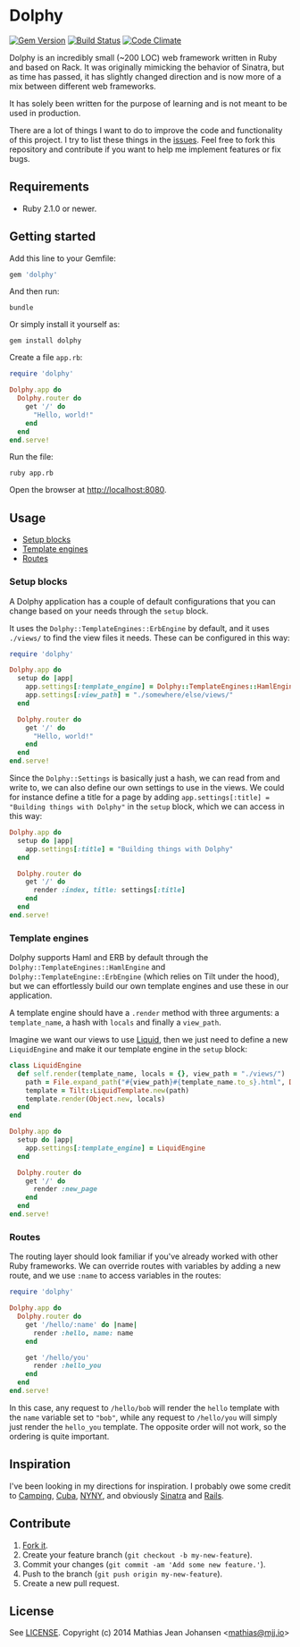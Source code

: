 # Dolphy
[![Gem Version](https://badge.fury.io/rb/dolphy.svg)](http://badge.fury.io/rb/dolphy)
[![Build Status](https://travis-ci.org/majjoha/dolphy.svg)](https://travis-ci.org/majjoha/dolphy)
[![Code Climate](https://codeclimate.com/repos/53cb2ea469568031fe01ad3f/badges/a7a6a867bc5744c524d7/gpa.png)](https://codeclimate.com/repos/53cb2ea469568031fe01ad3f/feed)

Dolphy is an incredibly small (~200 LOC) web framework written in Ruby and based
on Rack. It was originally mimicking the behavior of Sinatra, but as time has
passed, it has slightly changed direction and is now more of a mix between
different web frameworks.

It has solely been written for the purpose of learning and is not meant to be
used in production.

There are a lot of things I want to do to improve the code and functionality of
this project. I try to list these things in the
[issues](https://github.com/majjoha/dolphy/issues). Feel free to fork this
repository and contribute if you want to help me implement features or fix
bugs.

## Requirements
* Ruby 2.1.0 or newer.

## Getting started
Add this line to your Gemfile:

```ruby
gem 'dolphy'
```

And then run:

```
bundle
```

Or simply install it yourself as:

```
gem install dolphy
```

Create a file `app.rb`:

```ruby
require 'dolphy'

Dolphy.app do
  Dolphy.router do
    get '/' do
      "Hello, world!"
    end
  end
end.serve!
```

Run the file:

```
ruby app.rb
```

Open the browser at [http://localhost:8080](http://localhost:8080).

## Usage
* [Setup blocks](#setup-blocks)
* [Template engines](#template-engines)
* [Routes](#routes)

### Setup blocks
A Dolphy application has a couple of default configurations that you can change
based on your needs through the `setup` block.

It uses the `Dolphy::TemplateEngines::ErbEngine` by default, and it uses
`./views/` to find the view files it needs. These can be configured in this way:

```ruby
require 'dolphy'

Dolphy.app do
  setup do |app|
    app.settings[:template_engine] = Dolphy::TemplateEngines::HamlEngine
    app.settings[:view_path] = "./somewhere/else/views/"
  end

  Dolphy.router do
    get '/' do
      "Hello, world!"
    end
  end
end.serve!
```

Since the `Dolphy::Settings` is basically just a hash, we can read from and
write to, we can also define our own settings to use in the views. We could for
instance define a title for a page by adding `app.settings[:title] = "Building
things with Dolphy"` in the `setup` block, which we can access in this way:

```ruby
Dolphy.app do
  setup do |app|
    app.settings[:title] = "Building things with Dolphy"
  end

  Dolphy.router do
    get '/' do
      render :index, title: settings[:title]
    end
  end
end.serve!
```

### Template engines
Dolphy supports Haml and ERB by default through the
`Dolphy::TemplateEngines::HamlEngine` and `Dolphy::TemplateEngine::ErbEngine`
(which relies on Tilt under the hood), but we can effortlessly build our own
template engines and use these in our application.

A template engine should have a `.render` method with three arguments: a
`template_name`, a hash with `locals` and finally a `view_path`.

Imagine we want our views to use [Liquid](http://liquidmarkup.org/), then we
just need to define a new `LiquidEngine` and make it our template engine in the
`setup` block:

```ruby
class LiquidEngine
  def self.render(template_name, locals = {}, view_path = "./views/")
    path = File.expand_path("#{view_path}#{template_name.to_s}.html", Dir.pwd)
    template = Tilt::LiquidTemplate.new(path)
    template.render(Object.new, locals)
  end
end
```

```ruby
Dolphy.app do
  setup do |app|
    app.settings[:template_engine] = LiquidEngine
  end

  Dolphy.router do
    get '/' do
      render :new_page
    end
  end
end.serve!
```

### Routes
The routing layer should look familiar if you've already worked with other Ruby
frameworks. We can override routes with variables by adding a new route, and we
use `:name` to access variables in the routes:

```ruby
require 'dolphy'

Dolphy.app do
  Dolphy.router do
    get '/hello/:name' do |name|
      render :hello, name: name
    end

    get '/hello/you'
      render :hello_you
    end
  end
end.serve!
```

In this case, any request to `/hello/bob` will render the `hello` template with
the `name` variable set to `"bob"`, while any request to `/hello/you` will
simply just render the `hello_you` template. The opposite order will not work,
so the ordering is quite important.

## Inspiration
I've been looking in my directions for inspiration. I probably owe some credit
to [Camping](http://camping.io), [Cuba](http://cuba.is),
[NYNY](http://alisnic.github.io/nyny/), and obviously
[Sinatra](http://sinatrarb.com) and [Rails](http://rubyonrails.org).


## Contribute
1. [Fork it](https://github.com/majjoha/dolphy/fork).
2. Create your feature branch (`git checkout -b my-new-feature`).
3. Commit your changes (`git commit -am 'Add some new feature.'`).
4. Push to the branch (`git push origin my-new-feature`).
5. Create a new pull request.

## License
See [LICENSE](https://github.com/majjoha/dolphy/blob/master/LICENSE).
Copyright (c) 2014 Mathias Jean Johansen <<mathias@mjj.io>>
